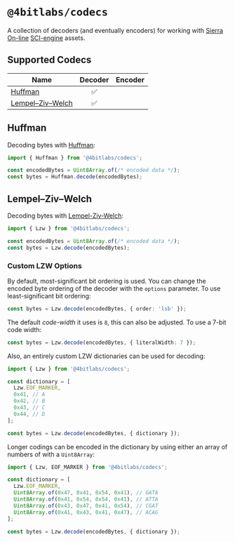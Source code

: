 # `@4bitlabs/codecs`

A collection of decoders (and eventually encoders) for working with [Sierra On-line][sierra] [SCI-engine][sci0] assets.

## Supported Codecs

| Name                    | Decoder | Encoder |
| ----------------------- | :-----: | :-----: |
| [Huffman][huffman]      |   ✅    |         |
| [Lempel–Ziv–Welch][lzw] |   ✅    |         |

## Huffman

Decoding bytes with [Huffman][huffman]:

```ts
import { Huffman } from '@4bitlabs/codecs';

const encodedBytes = Uint8Array.of(/* encoded data */);
const bytes = Huffman.decode(encodedBytes);
```

## Lempel–Ziv–Welch

Decoding bytes with [Lempel-Ziv-Welch][lzw]:

```ts
import { Lzw } from '@4bitlabs/codecs';

const encodedBytes = Uint8Array.of(/* encoded data */);
const bytes = Lzw.decode(encodedBytes);
```

### Custom LZW Options

By default, most-significant bit ordering is used. You can change the encoded byte ordering of the decoder with the `options` parameter. To use least-significant bit
ordering:

```ts
const bytes = Lzw.decode(encodedBytes, { order: 'lsb' });
```

The default _code-width_ it uses is `8`, this can also be adjusted. To use a 7-bit code width:

```ts
const bytes = Lzw.decode(encodedBytes, { literalWidth: 7 });
```

Also, an entirely custom LZW dictionaries can be used for decoding:

```ts
import { Lzw } from '@4bitlabs/codecs';

const dictionary = [
  Lzw.EOF_MARKER,
  0x41, // A
  0x42, // B
  0x43, // C
  0x44, // D
];

const bytes = Lzw.decode(encodedBytes, { dictionary });
```

Longer codings can be encoded in the dictionary by using either an array of numbers of with a `Uint8Array`:

```ts
import { Lzw, EOF_MARKER } from '@4bitlabs/codecs';

const dictionary = [
  Lzw.EOF_MARKER,
  Uint8Array.of(0x47, 0x41, 0x54, 0x41), // GATA
  Uint8Array.of(0x41, 0x54, 0x54, 0x41), // ATTA
  Uint8Array.of(0x43, 0x47, 0x41, 0x54), // CGAT
  Uint8Array.of(0x41, 0x43, 0x41, 0x47), // ACAG
];

const bytes = Lzw.decode(encodedBytes, { dictionary });
```

[sierra]: https://en.wikipedia.org/wiki/Sierra_Entertainment
[huffman]: https://en.wikipedia.org/wiki/Huffman_coding
[lzw]: https://en.wikipedia.org/wiki/Lempel%E2%80%93Ziv%E2%80%93Welch
[sci0]: http://sciwiki.sierrahelp.com/index.php/Sierra_Creative_Interpreter
